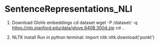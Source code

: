 # SentenceRepresentations_NLI

1. Download GloVe embeddings
cd dataset
wget -P /dataset/ -q https://nlp.stanford.edu/data/glove.840B.300d.zip
cd ..

2. NLTK install
Run in python terminal:
import nltk
nltk.download('punkt')

